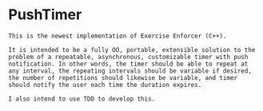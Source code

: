 # PushTimer

    This is the newest implementation of Exercise Enforcer (C++).

    It is intended to be a fully OO, portable, extensible solution to the problem of a repeatable, asynchronous, customizable timer with push notification. In other words, the timer should be able to repeat at any interval, the repeating intervals should be variable if desired, the number of repetitions should likewise be variable, and timer should notify the user each time the duration expires.

    I also intend to use TDD to develop this.
